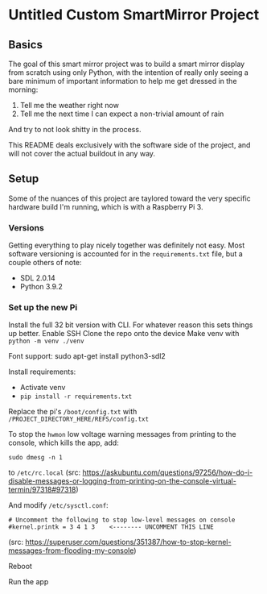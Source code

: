 # Untitled Custom SmartMirror Project

## Basics
The goal of this smart mirror project was to build a smart mirror display from scratch using only Python, with the intention of really only seeing a bare minimum of important information to help me get dressed in the morning:
1. Tell me the weather right now
2. Tell me the next time I can expect a non-trivial amount of rain

And try to not look shitty in the process.

This README deals exclusively with the software side of the project, and will not cover the actual buildout in any way.

## Setup
Some of the nuances of this project are taylored toward the very specific hardware build I'm running, which is with a Raspberry Pi 3.

### Versions
Getting everything to play nicely together was definitely not easy. Most software versioning is accounted for in the `requirements.txt` file, but a couple others of note:
- SDL 2.0.14
- Python 3.9.2

### Set up the new Pi
Install the full 32 bit version with CLI. For whatever reason this sets things up better.
Enable SSH
Clone the repo onto the device
Make venv with `python -m venv ./venv`

Font support:
sudo apt-get install python3-sdl2 

Install requirements:
- Activate venv
- `pip install -r requirements.txt`

Replace the pi's `/boot/config.txt` with `/PROJECT_DIRECTORY_HERE/REFS/config.txt`

To stop the `hwmon` low voltage warning messages from printing to the console, which kills the app, add:
```
sudo dmesg -n 1
```
to `/etc/rc.local`
(src: https://askubuntu.com/questions/97256/how-do-i-disable-messages-or-logging-from-printing-on-the-console-virtual-termin/97318#97318)

And modify `/etc/sysctl.conf`:
```
# Uncomment the following to stop low-level messages on console
#kernel.printk = 3 4 1 3    <-------- UNCOMMENT THIS LINE
```
(src: https://superuser.com/questions/351387/how-to-stop-kernel-messages-from-flooding-my-console)

Reboot

Run the app
